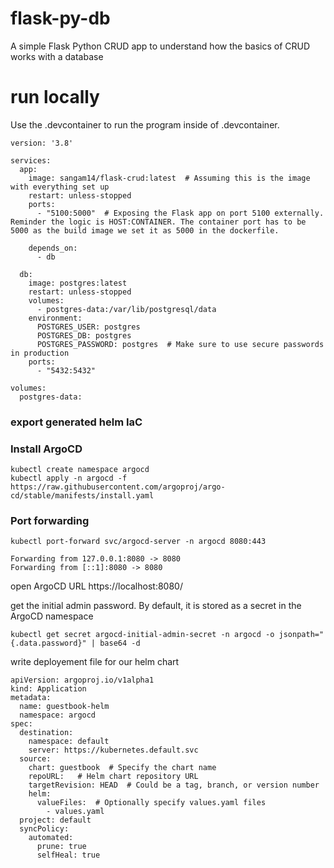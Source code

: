 # flask-py-db
A simple Flask Python CRUD app to understand how the basics of CRUD works with a database



# run locally 

Use the .devcontainer to run the program inside of .devcontainer.

```
version: '3.8'

services:
  app:
    image: sangam14/flask-crud:latest  # Assuming this is the image with everything set up
    restart: unless-stopped
    ports:
      - "5100:5000"  # Exposing the Flask app on port 5100 externally. Reminder the logic is HOST:CONTAINER. The container port has to be 5000 as the build image we set it as 5000 in the dockerfile.

    depends_on:
      - db

  db:
    image: postgres:latest
    restart: unless-stopped
    volumes:
      - postgres-data:/var/lib/postgresql/data
    environment:
      POSTGRES_USER: postgres
      POSTGRES_DB: postgres
      POSTGRES_PASSWORD: postgres  # Make sure to use secure passwords in production
    ports:
      - "5432:5432"

volumes:
  postgres-data:

```

### export generated helm IaC



### Install ArgoCD 

```
kubectl create namespace argocd
kubectl apply -n argocd -f https://raw.githubusercontent.com/argoproj/argo-cd/stable/manifests/install.yaml

```
### Port forwarding 

```
kubectl port-forward svc/argocd-server -n argocd 8080:443

Forwarding from 127.0.0.1:8080 -> 8080
Forwarding from [::1]:8080 -> 8080

```

open ArgoCD URL 
https://localhost:8080/



get the initial admin password. By default, it is stored as a secret in the ArgoCD namespace

```
kubectl get secret argocd-initial-admin-secret -n argocd -o jsonpath="{.data.password}" | base64 -d
```

write deployement file for our helm chart 

```
apiVersion: argoproj.io/v1alpha1
kind: Application
metadata:
  name: guestbook-helm
  namespace: argocd
spec:
  destination:
    namespace: default
    server: https://kubernetes.default.svc
  source:
    chart: guestbook  # Specify the chart name
    repoURL:   # Helm chart repository URL
    targetRevision: HEAD  # Could be a tag, branch, or version number
    helm:
      valueFiles:  # Optionally specify values.yaml files
        - values.yaml
  project: default
  syncPolicy:
    automated:
      prune: true
      selfHeal: true

```




